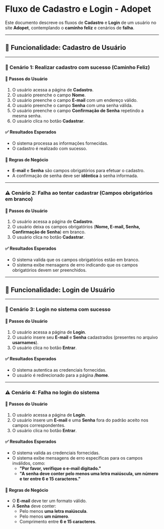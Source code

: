 # Fluxo de Cadastro e Login - Adopet

Este documento descreve os fluxos de **Cadastro** e **Login** de um usuário no site **Adopet**, contemplando o **caminho feliz** e cenários de **falha**.

---

## 📝 Funcionalidade: Cadastro de Usuário

---

### 🎯 Cenário 1: Realizar cadastro com sucesso (Caminho Feliz)

#### 🚶 Passos do Usuário

1. O usuário acessa a página de **Cadastro**.
2. O usuário preenche o campo **Nome**.
3. O usuário preenche o campo **E-mail** com um endereço válido.
4. O usuário preenche o campo **Senha** com uma senha válida.
5. O usuário preenche o campo **Confirmação de Senha** repetindo a mesma senha.
6. O usuário clica no botão **Cadastrar**.

#### ✅ Resultados Esperados

- O sistema processa as informações fornecidas.
- O cadastro é realizado com sucesso.

#### 📌 Regras de Negócio

- **E-mail** e **Senha** são campos obrigatórios para efetuar o cadastro.
- A confirmação de senha deve ser **idêntica** à senha informada.

---

### ⚠️ Cenário 2: Falha ao tentar cadastrar (Campos obrigatórios em branco)

#### 🚶 Passos do Usuário

1. O usuário acessa a página de **Cadastro**.
2. O usuário deixa os campos obrigatórios (**Nome, E-mail, Senha, Confirmação de Senha**) em branco.
3. O usuário clica no botão **Cadastrar**.

#### ✅ Resultados Esperados

- O sistema valida que os campos obrigatórios estão em branco.
- O sistema exibe mensagens de erro indicando que os campos obrigatórios devem ser preenchidos.

---

## 📝 Funcionalidade: Login de Usuário

---

### 🎯 Cenário 3: Login no sistema com sucesso

#### 🚶 Passos do Usuário

1. O usuário acessa a página de **Login**.
2. O usuário insere seu **E-mail** e **Senha** cadastrados (presentes no arquivo **usarnames**).
3. O usuário clica no botão **Entrar**.

#### ✅ Resultados Esperados

- O sistema autentica as credenciais fornecidas.
- O usuário é redirecionado para a página **/home**.

---

### ⚠️ Cenário 4: Falha no login do sistema

#### 🚶 Passos do Usuário

1. O usuário acessa a página de **Login**.
2. O usuário insere um **E-mail** e uma **Senha** fora do padrão aceito nos campos correspondentes.
3. O usuário clica no botão **Entrar**.

#### ✅ Resultados Esperados

- O sistema valida as credenciais fornecidas.
- O sistema exibe mensagens de erro específicas para os campos inválidos, como:
  - **"Por favor, verifique o e-mail digitado."**
  - **"A senha deve conter pelo menos uma letra maiúscula, um número e ter entre 6 e 15 caracteres."**

#### 📌 Regras de Negócio

- O **E-mail** deve ter um formato válido.
- A **Senha** deve conter:
  - Pelo menos **uma letra maiúscula**.
  - Pelo menos **um número**.
  - Comprimento entre **6 e 15 caracteres**.
